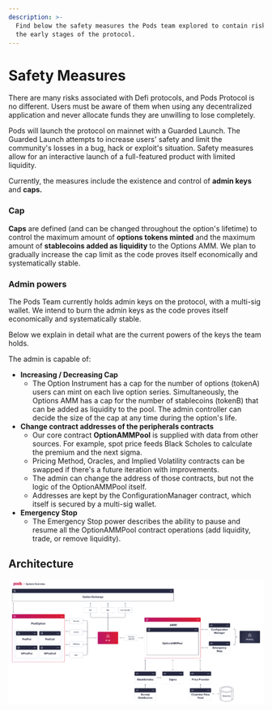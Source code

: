 ```yaml
---
description: >-
  Find below the safety measures the Pods team explored to contain risks during
  the early stages of the protocol.
---
```


# Safety Measures

There are many risks associated with Defi protocols, and Pods Protocol is no different. Users must be aware of them when using any decentralized application and never allocate funds they are unwilling to lose completely.

Pods will launch the protocol on mainnet with a Guarded Launch. The Guarded Launch attempts to increase users' safety and limit the community's losses in a bug, hack or exploit's situation. Safety measures allow for an interactive launch of a full-featured product with limited liquidity.

Currently, the measures include the existence and control of **admin keys** and **caps.**

### **Cap**

**Caps** are defined \(and can be changed throughout the option's lifetime\) to control the maximum amount of **options tokens minted** and the maximum amount of **stablecoins added as liquidity** to the Options AMM. We plan to gradually increase the cap limit as the code proves itself economically and systematically stable.

### Admin powers

‌The Pods Team currently holds admin keys on the protocol, with a multi-sig wallet. We intend to burn the admin keys as the code proves itself economically and systematically stable.

Below we explain in detail what are the current powers of the keys the team holds.

The admin is capable of:

* **Increasing / Decreasing Cap**
  * The Option Instrument has a cap for the number of options \(tokenA\) users can mint on each live option series. Simultaneously, the Options AMM has a cap for the number of stablecoins \(tokenB\) that can be added as liquidity to the pool. The admin controller can decide the size of the cap at any time during the option's life.
* **Change contract addresses of the peripherals contracts**
  * Our core contract **OptionAMMPool** is supplied with data from other sources. For example, spot price feeds Black Scholes to calculate the premium and the next sigma.
  * Pricing Method, Oracles, and Implied Volatility contracts can be swapped if there's a future iteration with improvements.
  * The admin can change the address of those contracts, but not the logic of the OptionAMMPool itself.
  * Addresses are kept by the ConfigurationManager contract, which itself is secured by a multi-sig wallet.
* **Emergency Stop**
  * The Emergency Stop power describes the ability to pause and resume all the OptionAMMPool contract operations \(add liquidity, trade, or remove liquidity\).

## Architecture

![System Overview](../.gitbook/assets/system-overview-v4.png)

